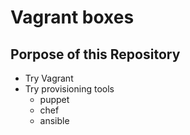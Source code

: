 Vagrant boxes
=============


Porpose of this Repository
--------------------------

* Try Vagrant
* Try provisioning tools
  * puppet
  * chef
  * ansible
